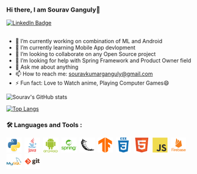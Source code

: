 ### Hi there, I am Sourav Ganguly👋
<div id="badges">
  <a href="https://www.linkedin.com/in/sourav-ganguly-247a8318b/">
    <img src="https://img.shields.io/badge/LinkedIn-blue?style=for-the-badge&logo=linkedin&logoColor=white" alt="LinkedIn Badge"/>
  </a>
</div>
<div>
  <img src="https://komarev.com/ghpvc/?username=techsouravganguly&style=flat-square&color=red" alt="" align="center"/>
</div>




- 🔭 I’m currently working on combination of ML and Android
- 🌱 I’m currently learning Mobile App devlopment
- 👯 I’m looking to collaborate on any Open Source project
- 🤔 I’m looking for help with Spring Framework and Product Owner field
- 💬 Ask me about anything
- 📫 How to reach me: souravkumarganguly@gmail.com
- ⚡ Fun fact: Love to Watch anime, Playing Computer Games😄

![Sourav's GitHub stats](https://github-readme-stats.vercel.app/api?username=techsouravganguly&show_icons=true&include_all_commits=true&theme=calm&count_private=true?count_private=true)

[![Top Langs](https://github-readme-stats.vercel.app/api/top-langs/?username=techsouravganguly&layout=compact&theme=calm)](https://github.com/techsouravganguly/github-readme-stats)



### :hammer_and_wrench: Languages and Tools :

<div>
  <img src="https://github.com/devicons/devicon/blob/master/icons/python/python-original.svg" title="Python" alt="Python" width="40" height="40"/>&nbsp;
  <img src="https://github.com/devicons/devicon/blob/master/icons/java/java-original-wordmark.svg" title="Java" alt="Java" width="40" height="40"/>&nbsp;
  <img src="https://github.com/devicons/devicon/blob/master/icons/android/android-plain-wordmark.svg" title="android" alt="android" width="40" height="40"/>&nbsp;
  <img src="https://github.com/devicons/devicon/blob/master/icons/spring/spring-original-wordmark.svg" title="Spring" alt="Spring" width="40" height="40"/>&nbsp;
  <img src="https://github.com/devicons/devicon/blob/master/icons/flask/flask-original.svg" title="Flask" alt="Flask" width="40" height="40"/>&nbsp;
  <img src="https://github.com/devicons/devicon/blob/master/icons/tensorflow/tensorflow-original.svg" title="Tensorflow" alt="Tensorflow" width="40" height="40"/>&nbsp;
  <img src="https://github.com/devicons/devicon/blob/master/icons/css3/css3-plain-wordmark.svg"  title="CSS3" alt="CSS" width="40" height="40"/>&nbsp;
  <img src="https://github.com/devicons/devicon/blob/master/icons/html5/html5-original.svg" title="HTML5" alt="HTML" width="40" height="40"/>&nbsp;
  <img src="https://github.com/devicons/devicon/blob/master/icons/javascript/javascript-original.svg" title="JavaScript" alt="JavaScript" width="40" height="40"/>&nbsp;
  <img src="https://github.com/devicons/devicon/blob/master/icons/firebase/firebase-plain-wordmark.svg" title="Firebase" alt="Firebase" width="40" height="40"/>&nbsp;
  <img src="https://github.com/devicons/devicon/blob/master/icons/mysql/mysql-original-wordmark.svg" title="MySQL"  alt="MySQL" width="40" height="40"/>&nbsp;
  <img src="https://github.com/devicons/devicon/blob/master/icons/git/git-original-wordmark.svg" title="Git" **alt="Git" width="40" height="40"/>
</div>
<!---
techsouravganguly/techsouravganguly is a ✨ special ✨ repository because its `README.md` (this file) appears on your GitHub profile.
You can click the Preview link to take a look at your changes.
--->
